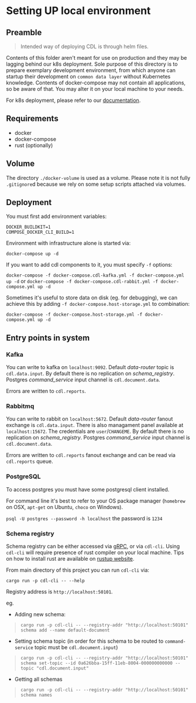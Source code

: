 # Setting UP local environment

## Preamble

> Intended way of deploying CDL is through helm files.
> 
Contents of this folder aren't meant for use on production and they may be lagging behind our k8s deployment. 
Sole purpose of this directory is to prepare exemplary development environment, from which anyone can startup their development on 
`common data layer` without Kubernetes knowledge. Contents of docker-compose may not contain all applications, so be aware of that. You may alter it
on your local machine to your needs.

For k8s deployment, please refer to our [documentation](../../docs/k8s_local_deployment.md). 

## Requirements
* docker
* docker-compose
* rust (optionally)

## Volume

The directory `./docker-volume` is used as a volume. Please note it is not fully `.gitignore`d because we rely on some setup scripts attached via volumes.

## Deployment
You must first add environment variables:

`DOCKER_BUILDKIT=1`  
`COMPOSE_DOCKER_CLI_BUILD=1`

Environment with infrastructure alone is started via:

`docker-compose up -d`

If you want to add cdl components to it, you must specify `-f` options:

`docker-compose -f docker-compose.cdl-kafka.yml -f docker-compose.yml up -d`
or
`docker-compose -f docker-compose.cdl-rabbit.yml -f docker-compose.yml up -d`

Sometimes it's useful to store data on disk (eg. for debugging), we can achieve this by adding `-f docker-compose.host-storage.yml` to combination:

`docker-compose -f docker-compose.host-storage.yml -f docker-compose.yml up -d`

## Entry points in system
### Kafka

You can write to kafka on `localhost:9092`.
Default *data-router* topic is `cdl.data.input`.
By default there is no replication on *schema_registry*. Postgres *command_service* input channel is `cdl.document.data`.

Errors are written to `cdl.reports`.

### Rabbitmq

You can write to rabbit on `localhost:5672`.
Default *data-router* fanout exchange is `cdl.data.input`.
There is also managament panel available at `localhost:15672`. The credentials are `user`/`CHANGEME`.
By default there is no replication on *schema_registry*. Postgres *command_service* input channel is `cdl.document.data`.

Errors are written to `cdl.reports` fanout exchange and can be read via `cdl.reports` queue.

### PostgreSQL

To access postgres you must have some postgresql client installed.

For command line it's best to refer to your OS package manager (`homebrew` on OSX, `apt-get` on Ubuntu, `choco` on Windows).

`psql -U postgres --password -h localhost`
the password is `1234`

### Schema registry
Schema registry can be either accessed via [gRPC](schema-registry/proto/registry.proto), or via `cdl-cli`. Using `cdl-cli` will require presence of rust compiler on your local machine.
Tips on how to install rust are available on [rustup website](https://rustup.rs/).

From main directory of this project you can run `cdl-cli` via:

`cargo run -p cdl-cli -- --help`

Registry address is `http://localhost:50101`.

eg.

* Adding new schema:
> `cargo run -p cdl-cli -- --registry-addr "http://localhost:50101" schema add --name default-document`

* Setting schema topic (in order for this schema to be routed to `command-service` topic must be `cdl.document.input`)
> `cargo run -p cdl-cli -- --registry-addr "http://localhost:50101" schema set-topic --id 0a626bba-15ff-11eb-8004-000000000000 --topic "cdl.document.input"`

* Getting all schemas
> `cargo run -p cdl-cli -- --registry-addr "http://localhost:50101" schema names`
